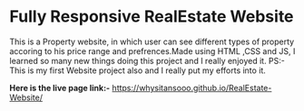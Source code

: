 # Fully Responsive RealEstate Website
This is a Property website, in which user can see different types of property accoring to his price range and prefrences.Made using HTML ,CSS and JS, I learned so many new things doing this project and I really enjoyed it.
PS:- This is my first Website project also and I really put my efforts into it.

**Here is the live page link:-**
https://whysitansooo.github.io/RealEstate-Website/

